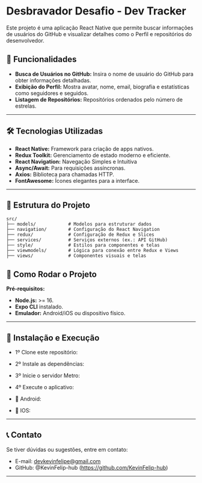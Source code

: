 # Desbravador Desafio - Dev Tracker

Este projeto é uma aplicação React Native que permite buscar informações de usuários do GitHub e visualizar detalhes como o Perfil e repositórios do desenvolvedor.

## 🚀 Funcionalidades

- **Busca de Usuários no GitHub:** Insira o nome de usuário do GitHub para obter informações detalhadas.
- **Exibição do Perfil:** Mostra avatar, nome, email, biografia e estatísticas como seguidores e seguidos.
- **Listagem de Repositórios:** Repositórios ordenados pelo número de estrelas.

---

## 🛠️ Tecnologias Utilizadas

- **React Native:** Framework para criação de apps nativos.
- **Redux Toolkit:** Gerenciamento de estado moderno e eficiente.
- **React Navigation:** Navegação Simples e Intuitiva
- **Async/Await:** Para requisições assíncronas.
- **Axios:** Biblioteca para chamadas HTTP.
- **FontAwesome:** Ícones elegantes para a interface.

---

## 📂 Estrutura do Projeto

```plaintext
src/
├── models/            # Modelos para estruturar dados
├── navigation/        # Configuração do React Navigation
├── redux/             # Configuração de Redux e Slices
├── services/          # Serviços externos (ex.: API GitHub)
├── style/             # Estilos para componentes e telas
├── viewmodels/        # Lógica para conexão entre Redux e Views
├── views/             # Componentes visuais e telas
```

## 🔧 Como Rodar o Projeto

**Pré-requisitos:**

- **Node.js:** >= 16.
- **Expo CLI** instalado.
- **Emulador:** Android/iOS ou dispositivo físico.

---

##  🚀 Instalação e Execução

- 1º  Clone este repositório:
- 2º Instale as dependências:
- 3º Inicie o servidor Metro:
- 4º Execute o aplicativo:

- 🤖 Android:
- 🍎 IOS:

--- 

##  📞 Contato

Se tiver dúvidas ou sugestões, entre em contato:

- E-mail: devkevinfelipe@gmail.com
- GitHub: @KevinFelip-hub (https://github.com/KevinFelip-hub)

---
